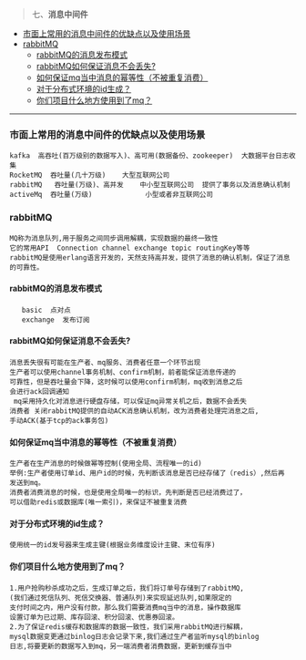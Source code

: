 > 七、**消息中间件**
- [市面上常用的消息中间件的优缺点以及使用场景](#市面上常用的消息中间件的优缺点以及使用场景)
- [rabbitMQ](#rabbitmq)
    - [rabbitMQ的消息发布模式](#rabbitmq的消息发布模式)
    - [rabbitMQ如何保证消息不会丢失?](#rabbitmq如何保证消息不会丢失)
    - [如何保证mq当中消息的幂等性（不被重复消费）](#如何保证mq当中消息的幂等性不被重复消费)
    - [对于分布式环境的id生成？](#对于分布式环境的id生成)
    - [你们项目什么地方使用到了mq？](#你们项目什么地方使用到了mq)
____
### 市面上常用的消息中间件的优缺点以及使用场景
    kafka  高吞吐(百万级别的数据写入)、高可用(数据备份、zookeeper)  大数据平台日志收集
    RocketMQ  吞吐量(几十万级)    大型互联网公司  
    rabbitMQ   吞吐量(万级)、高并发    中小型互联网公司  提供了事务以及消息确认机制
    activeMq  吞吐量(万级)             小型或者非互联网公司  
### rabbitMQ
    MQ称为消息队列,用于服务之间同步调用解耦，实现数据的最终一致性
    它的常用API  Connection channel exchange topic routingKey等等
    rabbitMQ是使用erlang语言开发的，天然支持高并发，提供了消息的确认机制，保证了消息的可靠性。
#### rabbitMQ的消息发布模式
       basic  点对点
       exchange  发布订阅
#### rabbitMQ如何保证消息不会丢失?
    消息丢失很有可能在生产者、mq服务、消费者任意一个环节出现
    生产者可以使用channel事务机制、confirm机制，前者能保证消息传递的
    可靠性，但是吞吐量会下降，这时候可以使用confirm机制，mq收到消息之后
    会进行ack回调通知
     mq采用持久化对消息进行硬盘存储，可以保证mq异常关机之后，数据不会丢失
    消费者 关闭rabbitMQ提供的自动ACK消息确认机制，改为消费者处理完消息之后,
    手动ACK(基于tcp的ack事务包)

#### 如何保证mq当中消息的幂等性（不被重复消费）
    生产者在生产消息的时候做幂等控制(使用全局、流程唯一的id)
    举例:生产者使用订单id、用户id的时候，先判断该消息是否已经存储了（redis）,然后再
    发送到mq。
    消费者消费消息的时候，也是使用全局唯一的标识，先判断是否已经消费过了，
    可以借助redis或数据库(唯一索引)，来保证不被重复消费

#### 对于分布式环境的id生成？
    使用统一的id发号器来生成主键(根据业务维度设计主键、末位有序)

#### 你们项目什么地方使用到了mq？
    1.用户抢购秒杀成功之后，生成订单之后，我们将订单号存储到了rabbitMQ,
    (我们通过死信队列、死信交换器、普通队列)来实现延迟队列,如果限定的
    支付时间之内，用户没有付款，那么我们需要消费mq当中的消息，操作数据库
    设置订单为已过期、库存回滚、积分回滚、优惠券回滚。
    2.为了保证redis缓存和数据库的数据一致性，我们采用rabbitMQ进行解耦，
    mysql数据变更通过binlog日志会记录下来,我们通过生产者监听mysql的binlog
    日志,将要更新的数据写入到mq，另一端消费者消费数据，更新到缓存当中